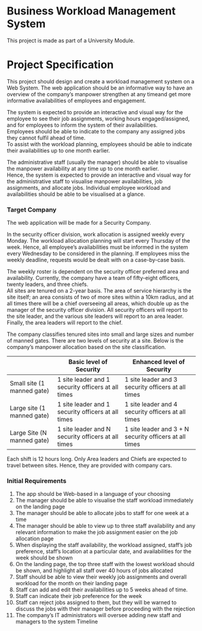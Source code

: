 # Business Workload Management System

This project is made as part of a University Module.

# Project Specification

This project should design and create a workload management system on a Web System.
The web application should be an informative way to have an overview of the company’s manpower strengthen at any timeand get more informative availabilities of employees and engagement.

The system is expected to provide an interactive and visual way for the employee to see their job assignments, working hours engaged/assigned, and for employees to inform the system of their availabilities.<br>Employees should be able to indicate to the company any assigned jobs they cannot fulfil ahead of time.<br>To assist with the workload planning, employees should be able to indicate their
availabilities up to one month earlier.

The administrative staff (usually the manager) should be able to visualise the manpower availability at any time up to one month earlier.<br>Hence, the system is expected to provide an interactive and visual
way for the administrative staff to visualise manpower availabilities, job assignments, and allocate
jobs. Individual employee workload and availabilities should be able to be visualised at a glance.

### Target Company

The web application will be made for a Security Company.

In the security officer division, work allocation is assigned weekly every Monday. The workload
allocation planning will start every Thursday of the week. Hence, all employee’s availabilities must
be informed in the system every Wednesday to be considered in the planning. If employees miss the
weekly deadline, requests would be dealt with on a case-by-case basis.

The weekly roster is dependent on the security officer preferred area and availability. Currently, the company
have a team of fifty-eight officers, twenty leaders, and three chiefs.<br>All sites are tenured on a 2-year
basis. The area of service hierarchy is the site itself; an area consists of two of more sites within a
10km radius, and at all times there will be a chief overseeing all areas, which double up as the
manager of the security officer division. All security officers will report to the site leader, and the
various site leaders will report to an area leader. Finally, the area leaders will report to the chief.

The company classifies tenured sites into small and large sizes and number of manned gates. There
are two levels of security at a site. Below is the company’s manpower allocation based on the site
classification.

|                             | Basic level of Security                            | Enhanced level of Security                             |
|-----------------------------|----------------------------------------------------|--------------------------------------------------------|
| Small site  (1 manned gate) | 1 site leader and 1 security officers at all times | 1 site leader and 3 security officers at all times     |
| Large site  (1 manned gate) | 1 site leader and 1 security officers at all times | 1 site leader and 4 security officers at all times     |
| Large Site  (N manned gate) | 1 site leader and N security officers at all times | 1 site leader and 3 + N security officers at all times |

Each shift is 12 hours long. Only Area leaders and Chiefs are expected to travel between sites. Hence, they are provided with company cars.

### Initial Requirements

1. The app should be Web-based in a language of your choosing
2. The manager should be able to visualise the staff workload immediately on the landing page
3. The manager should be able to allocate jobs to staff for one week at a time
4. The manager should be able to view up to three staff availability and any relevant information
to make the job assignment easier on the job allocation page
5. When displaying the staff availability, the workload assigned, staff’s job preference, staff’s
location at a particular date, and availabilities for the week should be shown
6. On the landing page, the top three staff with the lowest workload should be shown, and
highlight all staff over 40 hours of jobs allocated
7. Staff should be able to view their weekly job assignments and overall workload for the month
on their landing page
8. Staff can add and edit their availabilities up to 5 weeks ahead of time.
9. Staff can indicate their job preference for the week
10. Staff can reject jobs assigned to them, but they will be warned to discuss the jobs with their
manager before proceeding with the rejection
11. The company’s IT administrators will oversee adding new staff and managers to the system
Timeline
